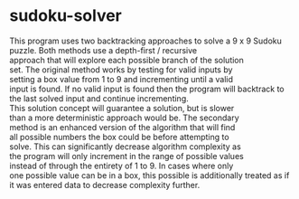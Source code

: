 # sudoku-solver
This program uses two backtracking approaches to solve a 9 x 9
Sudoku puzzle. Both methods use a depth-first / recursive        
approach that will explore each possible branch of the solution  
set. The original method works by testing for valid inputs by    
setting a box value from 1 to 9 and incrementing until a valid   
input is found. If no valid input is found then the program will 
backtrack to the last solved input and continue incrementing.    
This solution concept will guarantee a solution, but is slower   
than a more deterministic approach would be. The secondary       
method is an enhanced version of the algorithm that will find    
all possible numbers the box could be before attempting to       
solve. This can significantly decrease algorithm complexity as   
the program will only increment in the range of possible values  
instead of through the entirety of 1 to 9. In cases where only   
one possible value can be in a box, this possible is additionally
treated as if it was entered data to decrease complexity further.
